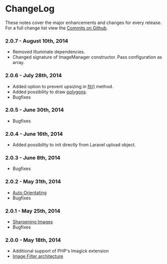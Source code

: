 # ChangeLog

These notes cover the major enhancements and changes for every release. For a full change list view the [Commits on Github](https://github.com/Intervention/image/commits/master).

### 2.0.7 - August 10th, 2014

- Removed Illuminate dependencies.
- Changed signature of ImageManager constructor. Pass configuration as array.

### 2.0.6 - July 28th, 2014

- Added option to prevent upsizing in [fit()](/api/fit) method.
- Added possibility to draw [polygons](/api/polygon).
- Bugfixes

### 2.0.5 - June 30th, 2014

- Bugfixes

### 2.0.4 - June 16th, 2014

- Added possibility to init directly from Laravel upload object.

### 2.0.3 - June 8th, 2014

- Bugfixes

### 2.0.2 - May 31th, 2014

- [Auto Orientating](/api/orientate)
- Bugfixes

### 2.0.1 - May 25th, 2014

- [Sharpening Images](/api/sharpen)
- Bugfixes

### 2.0.0 - May 18th, 2014

- Additional support of PHP's Imagick extension
- [Image Filter architecture](/use/filters)
